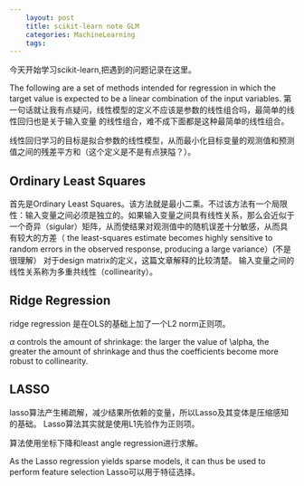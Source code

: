 ```yaml
---
    layout: post 
    title: scikit-learn note GLM 
    categories: MachineLearning
    tags:
---
```


今天开始学习scikit-learn,把遇到的问题记录在这里。

The following are a set of methods intended for regression in which the target value is expected to be a linear combination of the input variables. 
第一句话就让我有点疑问，线性模型的定义不应该是参数的线性组合吗，最简单的线性回归也是关于输入变量 的线性组合，难不成下面都是这种最简单的线性组合。

线性回归学习的目标是拟合参数的线性模型，从而最小化目标变量的观测值和预测值之间的残差平方和（这个定义是不是有点狭隘？）。

Ordinary Least Squares
---

首先是Ordinary Least Squares。该方法就是最小二乘。不过该方法有一个局限性：输入变量之间必须是独立的。如果输入变量之间具有线性关系，那么会近似于一个奇异（sigular）矩阵，从而使结果对观测值中的随机误差十分敏感，从而具有较大的方差（ the least-squares estimate becomes highly sensitive to random errors in the observed response, producing a large variance）(不是很理解） 
对于design matrix的定义，这篇文章解释的比较清楚。 
输入变量之间的线性关系称为多重共线性（collinearity）。

Ridge Regression
---


ridge regression 是在OLS的基础上加了一个L2 norm正则项。

$\alpha$ controls the amount of shrinkage: the larger the value of \alpha, the greater the amount of shrinkage and thus the coefficients become more robust to collinearity.

LASSO
---

lasso算法产生稀疏解，减少结果所依赖的变量，所以Lasso及其变体是压缩感知的基础。 
Lasso算法其实就是使用L1先验作为正则项。

算法使用坐标下降和least angle regression进行求解。

As the Lasso regression yields sparse models, it can thus be used to perform feature selection
Lasso可以用于特征选择。
